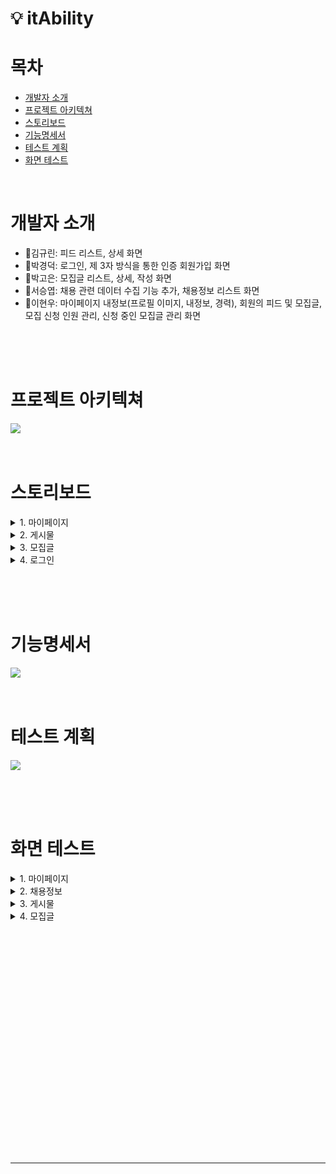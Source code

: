 # 💡 itAbility

# 목차  
- [개발자 소개](#개발자-소개)
- [프로젝트 아키텍쳐](#프로젝트-아키텍쳐)
- [스토리보드](#스토리보드)
- [기능명세서](#기능명세서)
- [테스트 계획](#테스트-계획)
- [화면 테스트](#화면-테스트)

<br>

# 개발자 소개
- 🍊김규린: 피드 리스트, 상세 화면
- 🍎박경덕: 로그인, 제 3자 방식을 통한 인증 회원가입 화면
- 🍐박고은: 모집글 리스트, 상세, 작성 화면
- 🍉서승엽: 채용 관련 데이터 수집 기능 추가, 채용정보 리스트 화면
- 🍓이현우: 마이페이지 내정보(프로필 이미지, 내정보, 경력), 회원의 피드 및 모집글, 모집 신청 인원 관리, 신청 중인 모집글 관리 화면

<br><br><br>

# 프로젝트 아키텍쳐
<img src = "https://github.com/beyond-sw-camp/be04-3rd-3team-itAbility/assets/22255663/3f335b3e-6cad-43a7-9a74-7551d7d9bee6">

<br>
<br>
<br>

# 스토리보드
 
<details>
    <summary> 1. 마이페이지 </summary>
      <br>1. 내정보 <br><img src="https://github.com/beyond-sw-camp/be04-3rd-3team-itAbility/assets/22255663/7dcf308a-24c2-4670-827c-6ddfa153ed0b">
      <br>2. 프로필 수정 <br>  <img src="https://github.com/beyond-sw-camp/be04-3rd-3team-itAbility/assets/22255663/75bbad65-b456-4224-8bd3-5099760ce5b6">
      <br>3. 경력 추가 <br> <img src="https://github.com/beyond-sw-camp/be04-3rd-3team-itAbility/assets/22255663/a5ce9492-bb11-43e5-9f35-34825376ebc2">
      <br>4. 작성한 피드 목록 <br> <img src="https://github.com/beyond-sw-camp/be04-3rd-3team-itAbility/assets/22255663/da414a8f-95a6-4590-9b88-065185c00553">
      <br>5. 작성한 피드 수정 <br> 
       <img src="https://github.com/beyond-sw-camp/be04-3rd-3team-itAbility/assets/22255663/3242f73b-8911-4b58-a44d-fe05ea8a31cd">
      <br>6. 작성한 모집글 목록<br><img src="https://github.com/beyond-sw-camp/be04-3rd-3team-itAbility/assets/22255663/4408358d-fbaa-4333-b0e3-c4c139f5f4af">
      <br>7. 작성한 모집글 수정<br> <img src="https://github.com/beyond-sw-camp/be04-3rd-3team-itAbility/assets/22255663/b41cfaa2-7661-4dcc-aad0-257f2d709a50">
      <br>8. 작성한 모집글 신청 목록 <br> <img src="https://github.com/beyond-sw-camp/be04-3rd-3team-itAbility/assets/22255663/c59987c8-ac9d-4ec9-bad4-3589b6ee957a">
      <br>9. 신청한 모집글 목록 <br> <img src="https://github.com/beyond-sw-camp/be04-3rd-3team-itAbility/assets/22255663/b0ab7c4e-97f4-42e7-a48c-6145a97b039e">
      
    
</details>

<details>
    <summary> 2. 게시물 </summary>
    <br>1. 게시물 전체 조회 <br><img src="https://github.com/beyond-sw-camp/be04-3rd-3team-itAbility/assets/107897788/57388b08-6462-4318-8fbe-25c15e04e9af">
    <br>2. 게시물 상세 조회 <br><img src="https://github.com/beyond-sw-camp/be04-3rd-3team-itAbility/assets/107897788/58f1aede-41ce-4e2c-a75f-f59fe9d58fcc">
    <br>3. 게시물 생성 <br><img src="https://github.com/beyond-sw-camp/be04-3rd-3team-itAbility/assets/107897788/728b6b1d-1b70-43dd-b168-00cde81bf874">
    <br>4. 게시물 수 <br><img src="https://github.com/beyond-sw-camp/be04-3rd-3team-itAbility/assets/107897788/5f50af4d-3425-4538-9391-754eea0a769d">

</details>

<details>
    <summary> 3. 모집글 </summary>
    <br>1. 모집글 목록<br><img src="https://github.com/beyond-sw-camp/be04-3rd-3team-itAbility/assets/64297541/cadf7f30-7bd5-4221-b435-ce046fbd0177">
    <br>2. 모집글 상세 정보<br><img src="https://github.com/beyond-sw-camp/be04-3rd-3team-itAbility/assets/64297541/5c18d481-6140-448e-9434-de14847dc626">
    <br>3. 모집글 작성<br><img src="https://github.com/beyond-sw-camp/be04-3rd-3team-itAbility/assets/64297541/06fc5bae-6f1c-43de-ac67-f7c9460fcc97">
</details>

<details>
    <summary> 4. 로그인 </summary>
    <img src="https://github.com/beyond-sw-camp/be04-3rd-3team-itAbility/assets/22255663/bd436e6a-ae56-4778-9b00-4eddc89ebd54">
</details>

<br><br><br>

# 기능명세서
<img src = "https://github.com/beyond-sw-camp/be04-3rd-3team-itAbility/assets/22255663/4bf52fdc-4160-4b93-b3cf-d3eb4d7b6560">
<br><br><br>

# 테스트 계획
<img src = "https://github.com/beyond-sw-camp/be04-3rd-3team-itAbility/assets/22255663/54bc8d11-9c5e-459d-ad4b-2c48dbe35696">

<br><br><br>


# 화면 테스트
<details>
  <summary> 1. 마이페이지 </summary>

  1. 프로필 이미지, 내정보 수정 <br> ![1. 프로필 이미지, 내정보 수정](https://github.com/beyond-sw-camp/be04-3rd-3team-itAbility/assets/22255663/471c4642-f93c-4a73-932a-7c69783a619e)
  2. 경력 추가 <br> ![2. 경력 추가](https://github.com/beyond-sw-camp/be04-3rd-3team-itAbility/assets/22255663/21abdda1-2e64-4687-b285-a2fbd1a018aa)
  3. 경력 삭제<br>![3. 경력 삭제](https://github.com/beyond-sw-camp/be04-3rd-3team-itAbility/assets/22255663/69934d64-6cbc-4cd5-95c5-4bf3558933d0)
  4. 게시물 수정 및 삭제<br>![4. 게시물 수정 및 삭제](https://github.com/beyond-sw-camp/be04-3rd-3team-itAbility/assets/22255663/172b9f4c-8555-40f6-a7c3-44473f9d6396)
  5. 작성한 모집글 수정 및 삭제<br>![5. 작성한 모집글 수정 및 삭제](https://github.com/beyond-sw-camp/be04-3rd-3team-itAbility/assets/22255663/1238c35a-beda-4259-877d-7bc3a858b3b4)
  6. 모집글 신청 인원 관리<br>![6. 모집글 신청 인원 관리](https://github.com/beyond-sw-camp/be04-3rd-3team-itAbility/assets/22255663/85d6e4fb-a28a-4357-942b-db7bb1a93462)
  7. 신청한 모집글 관리<br>![7. 신청한 모집글 관리](https://github.com/beyond-sw-camp/be04-3rd-3team-itAbility/assets/22255663/f1e83306-698a-43b9-83a7-f63d137a9de3)
</details>

<details>
  <summary> 2. 채용정보 </summary>
  1. 채용정보 출력 및 사이트 이동 
  <br> <img src ="https://github.com/beyond-sw-camp/be04-3rd-3team-itAbility/assets/37339093/5d5361d4-40c7-496a-9a93-2d5bad21d2be">
</details>

<details>
    <summary> 3. 게시물 </summary>
    1. 게시물 전체 조회<br>
    <img src="https://github.com/beyond-sw-camp/be04-3rd-3team-itAbility/assets/107897788/dfba27d1-a802-4f2e-9619-d50d01fc6c4a">
    <br>
    2. 상세조회<br>
    <img src="https://github.com/beyond-sw-camp/be04-3rd-3team-itAbility/assets/107897788/f574fb42-6720-44ea-a52b-8fb05a8bd05a">
    <br>
    3. 게시물 생성<br>
    <img src="https://github.com/beyond-sw-camp/be04-3rd-3team-itAbility/assets/107897788/799ff5cd-45fd-45a9-a6e4-ece1cf6be4ee">    
</details>

<details>
    <summary> 4. 모집글 </summary>
    1. 모집글 전체 조회
    2. 모집글 상세조회
    3. 모집글 신청<br>
    <img src="https://github.com/beyond-sw-camp/be04-3rd-3team-itAbility/assets/64297541/b7e18054-a92e-4dd8-ad6b-437522d31fc5"><br>
    4. 모집글 작성<br>
    <img src="https://github.com/beyond-sw-camp/be04-3rd-3team-itAbility/assets/64297541/318156b2-354c-4b63-880e-4bfe69b6c5ed"><br><br>
</details>
  
<br><br><br><br><br><br><br><br><br><br><br><br><br><br><br><br><br><br><br><br><br>

---
<br>
